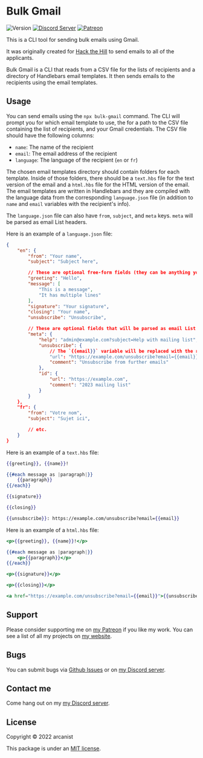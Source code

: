 # Bulk Gmail

![Version](https://img.shields.io/github/v/tag/arcanistzed/bulk-gmail?label=Version&style=flat-square&color=2577a1) [![Discord Server](https://img.shields.io/badge/-Discord-%232c2f33?style=flat-square&logo=discord)](https://discord.gg/AAkZWWqVav) [![Patreon](https://img.shields.io/badge/-Patreon-%23141518?style=flat-square&logo=patreon)](https://www.patreon.com/bePatron?u=15896855)

This is a CLI tool for sending bulk emails using Gmail.

It was originally created for [Hack the Hill](https://example.com) to send emails to all of the applicants.

Bulk Gmail is a CLI that reads from a CSV file for the lists of recipients and a directory of Handlebars email templates. It then sends emails to the recipients using the email templates.

## Usage

You can send emails using the `npx bulk-gmail` command. The CLI will prompt you for which email template to use, the for a path to the CSV file containing the list of recipients, and your Gmail credentials. The CSV file should have the following columns:

- `name`: The name of the recipient
- `email`: The email address of the recipient
- `language`: The language of the recipient (`en` or `fr`)

The chosen email templates directory should contain folders for each template. Inside of those folders, there should be a `text.hbs` file for the text version of the email and a `html.hbs` file for the HTML version of the email. The email templates are written in Handlebars and they are compiled with the language data from the corresponding `language.json` file (in addition to `name` and `email` variables with the recipient's info).

The `language.json` file can also have `from`, `subject`, and `meta` keys. `meta` will be parsed as email List headers.

Here is an example of a `language.json` file:

```json
{
    "en": {
        "from": "Your name",
        "subject": "Subject here",

        // These are optional free-form fields (they can be anything you want) that can be used in the email templates
        "greeting": "Hello",
        "message": [
            "This is a message",
            "It has multiple lines"
        ],
        "signature": "Your signature",
        "closing": "Your name",
        "unsubscribe": "Unsubscribe",

        // These are optional fields that will be parsed as email List headers
        "meta": {
            "help": "admin@example.com?subject=Help with mailing list",
            "unsubscribe": {
                // The `{{email}}` variable will be replaced with the recipient's email address
                "url": "https://example.com/unsubscribe?email={{email}}",
                "comment": "Unsubscribe from further emails"
            },
            "id": {
                "url": "https://example.com",
                "comment": "2023 mailing list"
            }
        }
    },
    "fr": {
        "from": "Votre nom",
        "subject": "Sujet ici",

        // etc.
    }
}
```

Here is an example of a `text.hbs` file:

```handlebars
{{greeting}}, {{name}}!

{{#each message as |paragraph|}}
    {{paragraph}}
{{/each}}

{{signature}}

{{closing}}

{{unsubscribe}}: https://example.com/unsubscribe?email={{email}}
```

Here is an example of a `html.hbs` file:

```handlebars
<p>{{greeting}}, {{name}}!</p>

{{#each message as |paragraph|}}
    <p>{{paragraph}}</p>
{{/each}}

<p>{{signature}}</p>

<p>{{closing}}</p>

<a href="https://example.com/unsubscribe?email={{email}}">{{unsubscribe}}</a>
```

## Support

Please consider supporting me on [my Patreon](https://patreon.com/arcanistzed) if you like my work. You can see a list of all my projects on [my website](https://arcanist.me).

## Bugs

You can submit bugs via [Github Issues](https://github.com/arcanistzed/bulk-gmail/issues/new/choose) or on [my Discord server](https://discord.gg/AAkZWWqVav).

## Contact me

Come hang out on my [my Discord server](https://discord.gg/AAkZWWqVav).

## License

Copyright © 2022 arcanist

This package is under an [MIT license](LICENSE).
